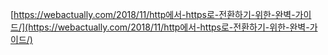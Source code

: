 [https://webactually.com/2018/11/http에서-https로-전환하기-위한-완벽-가이드/](https://webactually.com/2018/11/http에서-https로-전환하기-위한-완벽-가이드/)


